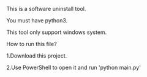 This is a software uninstall tool.

You must have python3.

This tool only support windows system.

How to run this file?

  1.Download this project.

  2.Use PowerShell to open it and run 'python main.py'
